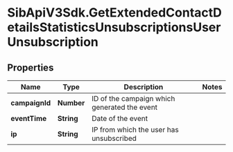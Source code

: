 # SibApiV3Sdk.GetExtendedContactDetailsStatisticsUnsubscriptionsUserUnsubscription

## Properties
Name | Type | Description | Notes
------------ | ------------- | ------------- | -------------
**campaignId** | **Number** | ID of the campaign which generated the event | 
**eventTime** | **String** | Date of the event | 
**ip** | **String** | IP from which the user has unsubscribed | 


